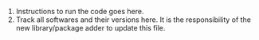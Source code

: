 1. Instructions to run the code goes here.
2. Track all softwares and their versions here. It is the responsibility of the new library/package adder to update this file.
